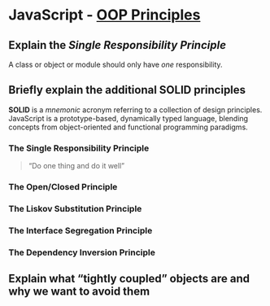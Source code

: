 # JavaScript - [OOP Principles](https://www.theodinproject.com/paths/full-stack-javascript/courses/javascript/lessons/oop-principles)

## Explain the *Single Responsibility Principle*
A class or object or module should only have _one_ responsibility. 
## Briefly explain the additional SOLID principles
**SOLID** is a _mnemonic_ acronym referring to a collection of design principles. JavaScript is a prototype-based, dynamically typed language, blending concepts from object-oriented and functional programming paradigms.
### The Single Responsibility Principle

> “Do one thing and do it well”

### The Open/Closed Principle
### The Liskov Substitution Principle
### The Interface Segregation Principle
### The Dependency Inversion Principle

## Explain what “tightly coupled” objects are and why we want to avoid them
